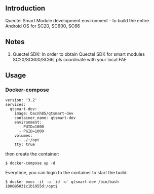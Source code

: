 ## Introduction

Quectel Smart Module development environment - to build the entire Android OS for SC20, SC600, SC66

## Notes

1. Quectel SDK: In order to obtain Quectel SDK for smart modules SC20/SC600/SC66, pls coordinate with your local FAE

## Usage

### Docker-compose

```
version: '3.2'
services:
  qtsmart-dev:
    image: bacnh85/qtsmart-dev
    container_name: qtsmart-dev
    environment:
      - PUID=1000
      - PGID=1000
    volumes:
      - ./:/opt
    tty: true   
```

then create the container:

```
$ docker-compose up -d
```

Everytime, you can login to the container to start the build:

```
$ docker exec -it -u `id -u` qtsmart-dev /bin/bash
1000@5031c1b1955d:/opt$ 
```